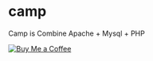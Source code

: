 # camp
Camp is Combine Apache + Mysql + PHP

[![Buy Me a Coffee](https://img.shields.io/badge/Buy%20Me%20a%20Coffee-Donate-blue)](https://www.buymeacoffee.com/il4mb)

